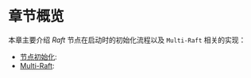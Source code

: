 章节概览
===

本章主要介绍 *Raft* 节点在启动时的初始化流程以及 `Multi-Raft` 相关的实现：

* [节点初始化](2.1/initialization.md):
* [Multi-Raft](2.2/multi_raft.md):
